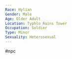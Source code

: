 ```yaml
---
Race: Hylian
Gender: Male
Age: Older Adult
Location: Typhlo Ruins Tower
Occupation: Soldier
Type: Minor
Sexuality: Heterosexual
---
```

#npc 

